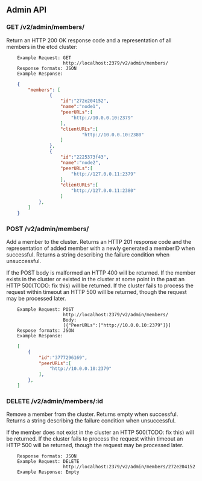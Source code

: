 ## Admin API

### GET /v2/admin/members/
Return an HTTP 200 OK response code and a representation of all members in the etcd cluster:
```
    Example Request: GET 
                     http://localhost:2379/v2/admin/members/
    Response formats: JSON
    Example Response:
```
```json
    {
        "members": [
                {
                    "id":"272e204152",
                    "name":"node1",
                    "peerURLs":[
                        "http://10.0.0.10:2379"
                    ],
                    "clientURLs":[
                            "http://10.0.0.10:2380"
                    ]
                },
                {
                    "id":"2225373f43",
                    "name":"node2",
                    "peerURLs":[
                        "http://127.0.0.11:2379"
                    ],
                    "clientURLs":[
                        "http://127.0.0.11:2380"
                    ]
            },
        ]
    }
```

### POST /v2/admin/members/
Add a member to the cluster.
Returns an HTTP 201 response code and the representation of added member with a newly generated a memberID when successful. Returns a string describing the failure condition when unsuccessful. 

If the POST body is malformed an HTTP 400 will be returned. If the member exists in the cluster or existed in the cluster at some point in the past an HTTP 500(TODO: fix this) will be returned. If the cluster fails to process the request within timeout an HTTP 500 will be returned, though the request may be processed later.
```
    Example Request: POST
                     http://localhost:2379/v2/admin/members/
                     Body:
                     [{"PeerURLs":["http://10.0.0.10:2379"]}]
    Respose formats: JSON
    Example Response:
```
```json
    [
        {
            "id":"3777296169",
            "peerURLs":[
                "http://10.0.0.10:2379"
            ],
        },
    ]
```

### DELETE /v2/admin/members/:id
Remove a member from the cluster.
Returns empty when successful. Returns a string describing the failure condition when unsuccessful. 

If the member does not exist in the cluster an HTTP 500(TODO: fix this) will be returned. If the cluster fails to process the request within timeout an HTTP 500 will be returned, though the request may be processed later.
```
    Response formats: JSON
    Example Request: DELETE
                     http://localhost:2379/v2/admin/members/272e204152
    Example Response: Empty
```
